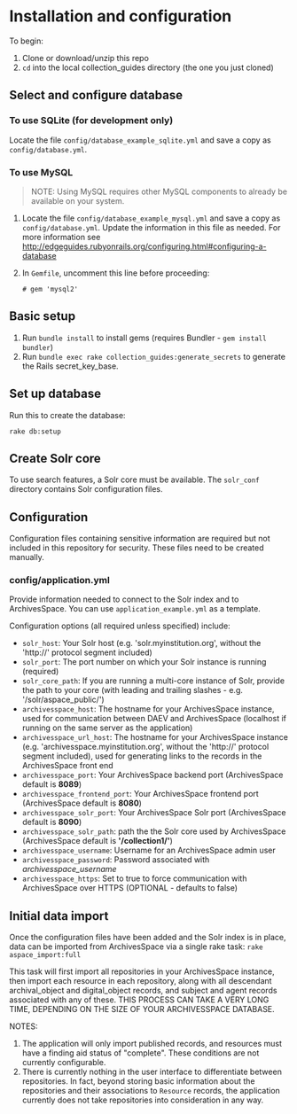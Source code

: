# Installation and configuration

To begin:

1. Clone or download/unzip this repo
2. `cd` into the local collection_guides directory (the one you just cloned)

## Select and configure database

### To use SQLite (for development only)
Locate the file `config/database_example_sqlite.yml` and save a copy as
`config/database.yml`.

### To use MySQL

> NOTE: Using MySQL requires other MySQL components to already be available on your system.

1. Locate the file `config/database_example_mysql.yml` and save a copy as
`config/database.yml`. Update the information in this file as needed.
For more information see
http://edgeguides.rubyonrails.org/configuring.html#configuring-a-database

2. In `Gemfile`, uncomment this line before proceeding:

   `# gem 'mysql2'`

## Basic setup

1. Run `bundle install` to install gems (requires Bundler - `gem install bundler`)
2. Run `bundle exec rake collection_guides:generate_secrets` to generate the
Rails secret\_key_base.

## Set up database

Run this to create the database:

`rake db:setup`

## Create Solr core

To use search features, a Solr core must be available. The `solr_conf` directory
contains Solr configuration files.



## Configuration

Configuration files containing sensitive information are required but not
included in this repository for security. These files need to be created manually.

### config/application.yml

Provide information needed to connect to the Solr index and to ArchivesSpace.
You can use `application_example.yml` as a template.

Configuration options (all required unless specified) include:
* `solr_host`: Your Solr host (e.g. 'solr.myinstitution.org', without the
'http://' protocol segment included)
* `solr_port`: The port number on which your Solr instance is running (required)
* `solr_core_path`: If you are running a multi-core instance of Solr,
provide the path to your core (with leading and trailing slashes - e.g. '/solr/aspace_public/')
* `archivesspace_host`: The hostname for your ArchivesSpace instance, used for communication between DAEV and ArchivesSpace (localhost if running on the same server as the application)
* `archivesspace_url_host`: The hostname for your ArchivesSpace instance (e.g. 'archivesspace.myinstitution.org', without the 'http://' protocol segment included), used for generating links to the records in the ArchivesSpace front end
* `archivesspace_port`: Your ArchivesSpace backend port (ArchivesSpace default is **8089**)
* `archivesspace_frontend_port`: Your ArchivesSpace frontend port (ArchivesSpace default is **8080**)
* `archivesspace_solr_port`: Your ArchivesSpace Solr port (ArchivesSpace default is **8090**)
* `archivesspace_solr_path`: path the the Solr core used by ArchivesSpace (ArchivesSpace default is **'/collection1/'**)
* `archivesspace_username`: Username for an ArchivesSpace admin user
* `archivesspace_password`: Password associated with *archivesspace\_username*
* `archivesspace_https`: Set to true to force communication with ArchivesSpace over HTTPS (OPTIONAL - defaults to false)


## Initial data import

Once the configuration files have been added and the Solr index is in place, data can be imported from ArchivesSpace via a single rake task:
`rake aspace_import:full`

This task will first import all repositories in your ArchivesSpace instance, then import each resource in each repository, along with all descendant archival\_object and digital\_object records, and subject and agent records associated with any of these. THIS PROCESS CAN TAKE A VERY LONG TIME, DEPENDING ON THE SIZE OF YOUR ARCHIVESSPACE DATABASE.

NOTES:

1. The application will only import published records, and resources must have a finding aid status of "complete". These conditions are not currently configurable.
2. There is currently nothing in the user interface to differentiate between repositories. In fact, beyond storing basic information about the repositories and their associations to `Resource` records, the application currently does not take repositories into consideration in any way.
